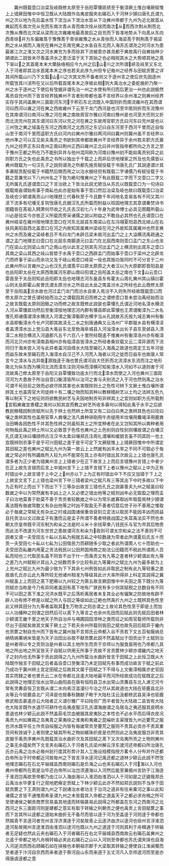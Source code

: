 <!-- { "loadSidebar": true } -->
　　冀州既载壶口治梁及岐既修太原至于岳阳覃懐厎绩至于衡漳厥土惟白壌厥赋惟上上错厥田惟中中恒卫既从大陆既作岛夷皮服夹右碣石入于河林少頴曰唐孔氏谓九州之次以地为先后盖水性下流当从下泄治水皆从下治兾州帝都于九州为近北故首从兾起而东南次兖从兖而东南次青从青而南次徐从徐而南次从而西次荆从荆而北次豫从豫而北次梁从梁而北次雍雍地最髙故后之自兖而下皆准地势从下向髙从东向西青徐并为东偏雍髙于豫豫髙于青徐雍豫之水从青徐而入海梁髙于荆荆髙于掦梁荆之水从掦而入海兖在兾州之东南兖兾之水各自东北而入海苏氏谓尧之时河水为患最甚江次之淮又次之河水兾兖为多而徐其下流被患亦甚尧都于兾故禹行自兾始林少頴谓此二説皆未尽善盖洪水之患泛滥于天下其始之也必相视其水之大势顺其地之髙下渐以之其首尾本末大槩脉络相应今九州之后山川之次所谓岍及岐至又东北入于河者即其治水首尾本末之序也若夫此序九州但专记毎州之经界与田赋贡篚之详其间所载山川乃下文载山川之次其文所不备者则又于逐州言之使后世先因逐州所载攷其川渎所在又以后所载首尾本末之序彼此相则大禹治水之委蛇曲折乃聚一州之水于逐州之下使后有攷据非谓先治一州之水使有所归而后更治一州也此説极然禹贡自兖州而下皆言经界独兾州不言者别帝都也虽不言经界以余州准之则兾州经界实存乎其间盖兾州三面距河东河于积石东北流既入中国则折而南流雍州在其西谓河曰西河以雍之河在兾之西故雍州下云至于龙门西河是也河至华隂则折而东流豫州在其南谓河曰南河以豫之河在兾之南故周官尔雅曰河南曰豫州是也河至大伾则又折而北流兖州在其东谓河曰东河以兖之河在兾之东故用官职方氏曰河东曰兖州是也以三州攷之兾之域盖在东河之西南河之北西河之东记曰自东河至于西河千里而近自恒山至于南河千里而遥职方氏曰河内曰兾州尔雅曰两河间曰冀州则冀州虽不言经界以他州凖之可以互见矣夫禹贡之书欲别其帝都故兾州不言经界异于余州若夫职方氏奠九州之经界正东曰青州正南曰荆州正西曰雍州正北曰并州皆指帝都所向之方言之至于豫州王都之所在乃不能别异并与他州混同称为河南曰豫州初不能如禹贡别异之此则职方氏之失也此禹贡之书所以独出于千载之上而非后世地理家之所及也先儒皆以兾州既载为一句汉孔子之説则谓尧之所都先施贡赋役载于书唐孔氏广其説遂谓计其多寡赋贡配役载于书籍然后徴而用之以治水据经但有既载二字诸儒乃有赋役载于书籍之意兼兖以下八州州名之下皆为絶句惟兾州之下有此既载二字而下文壶口二字又无所属孔氏遂谓壶口之下言治欲上下皆治此説尤陋当从苏氏以既载壶口为一句诗曰俶载南亩谓始有事于南畆也此亦是始有事于壶口然后治梁及岐也故曰既载壶口治梁及岐也少颖谓禹贡山川地理厯三代春秋至于今且数千年间地名变易各有不同又其川渎下流多有圮壊无复钩攷唐孔氏据汉孔氏所载而附益以班固地理志其意谓秦焚诗书图籍皆在髙祖入闗萧何尽收之孔氏去汉初七八十年身为武帝博士必具见图籍所载山川必是验实今亦依正义所载而旁采诸儒之説以附益之不敢自必其然也孔氏谓壶口在兾州岐梁在雍州按地理志壶口在河东北屈县东南梁山在左冯翊夏阳县西北岐山在右扶风美阳县西北盖壶口在河之内故知其属兾州梁岐在河之外故知其属雍州也然言兾州之水而及雍之梁岐者吕不韦曰龙门未辟吕梁未凿河出孟门之上大溢横流禹疏通之谓之孟门地理志曰壶口在北屈东南郦道元曰孟门在北屈西南则壶口孟门之东山也龙门在梁山北则梁山龙门之南山也以此言之则其先河出孟门之上横流别出其东之壶口其南之梁山其西之岐山皆垫于水禹于壶口之西辟孟门而始事于壶口于梁州之北辟龙门而终事于梁山而余功又及于岐山焉壶口岐梁一役也其施功皆同时不可分言于二州此兾州所以言雍州之山也汉孔氏谓髙平曰原太原原之大者汉以为大原郡即晋阳县是也岳阳即太岳在太原西南属河东郡山南曰阳谓之岳阳盖太岳之南也下文山云壶口雷首至于太岳则知此岳阳即太岳也地理志河东彘县东有霍太山周礼兾州其山镇曰霍山则太岳即霍山矣曽氏谓太原汾水之所自出太岳之南盖汾水之所经也此云既修太原至于岳阳盖汾水故也河过孟门龙门而汾水自束入焉汾不入则失所经故既载壶口而修太原次之曽氏谓经始而治之之谓载因其旧而修之之谓修壶口昔未尝治禹经始而治之故言既载太原则因鲧之功而修之故言既修此説是也覃懐孔氏谓近河地名漳水横流入河从覃懐厎功然后至衡漳按地理志河内郡有懐县即此覃懐也王肃谓衡漳为二水名惟孔郑诸儒谓漳水横流入河谓之衡漳衡即古横字当从孔説故苏氏按九域志兾州有衡水县即衡漳水今长卢河即其故渎无二水之别唐通典又云洛州广平郡服乡县有横漳渎者盖清漳水出上党沿县大黾谷东北至勃海阜城县入河浊漳水出长子县东至邺县入清漳二水相合横流入河邉郡凡五千六百八十里所经既逺不惟兾州有衡漳洛州亦有衡漳而河北贝州亦有漳南县相州亦有临漳县皆漳水之所经者桑钦载又云二漳异源而下流同归于海未尝入河与此异者盖河自绛水大陆至碣石入海禹之故道也周定王五年河徙而益东故未至碣石而入海漳水自汉己不入河而入海者以河之徙而日益东也故唐人常言今之漳水与古异能源独逹于海也曽氏谓河自大伾折而北流漳水东流而注之地形南北为纵东西为横河北流而漳东注则河纵而漳横可知矣漳水入河如不以道则害于河流故禹己修太原至于岳阳又自覃懐致功逾太行而北漳水而使之入河也兾州三面距河河为大患故于所治自壶口衡漳皆所以治河之害与夫别流之入于河也然则禹之治水可谓不茍目前之效而必欲尽除其害也水害既除则土之色性可辨下文厥土惟白壌所谓辨其土也盖周官大司徒辨十有二壤之物而知其种以教稼穑树艺以土均之法辨五色九等以制天下之地征则将欲教民树艺与夫因地制贡茍非辨其土之宜则如职方氏所载荆宜稻兾雍宜黍稷之类何以知其宜而教之树艺所收多寡何以得知此禹于水平之后欲教民稼穑因制贡赋所以先于辨土也然辨土所宜又有二曰白曰黒之类辨其色也曰坟曰壌之类辨其性也盖用官草人粪壌之法凡粪种骍刚用牛赤缇用羊坟壌用麋竭泽用鹿粪治田畴各因色性不并其色性辨之则虽知其土之所宜种者在此又岂知其所以粪种者用何物哉此禹之辨土所以又必致意于色性也兾州之土色别则白性别则壤故谓之白壤汉孔氏谓无块曰壤顔师古注汉书太柔曰壌郑氏注周礼谓壌和缓貌言虽不同其防一也土宜既辨则农事于是乎可兴田赋之差于是乎可定下文厥赋惟上上错厥田惟中中所谓定其田赋之差也兾州之赋比九州为第一故云上上然嵗有凶丰水旱之不同不可取必于毎嵗之常必时有所蠲故所入较九州不能常在其上亦有时错出其次故云上上错也唐孔氏谓多者为正少者为错兾州言上上错者少在正下故言上上而后言错豫州言错上中者少在正上故先言错而后言上中掦州言下上上错不言错下上者以豫州之赋以上中为正有时错出中上故言错于上中之上州亦以下上为正有时错出中下不应又加错于下上之上故变文言下上上错也梁州言下中三错者梁州之赋凡有三等其出下中时多故以下中为正有时上而出下下而出下下三等杂出故言三错也孔氏之説甚善夫九州之赋虽曰较数嵗之中以为常然嵗有丰凶上之人又必使之错出他等之赋则凶年必无取盈之理而孟子曰治地莫善于助莫不善于贡贡者较数嵗之中以为常乐嵗寡取凶年取盈焉林少頴谓禹法既有毎嵗常数又有杂出他等之时凶不取盈无不善者切意后世子孙不善用之惟取必于毎嵗之常赋无有杂出之时或战国诸侯重敛裒刻立定法以取民不能因丰凶而损益且托贡法以文过故孟子有激而云是孟子所谓不善者特救战国之失耳禹法实不然也本朝太宗皇帝既平河东制为和籴之法是时斗米十余钱草束八钱民乐与官为市其后物贵而此法不改遂为河东世世之患故谓河东和籴为政则可谓太宗和籴之法不善则不可説者又谓一夫受田五十畆以五畆为税就五畆之中较数歳为常者此所谓夏后氏五十而贡一夫受田七十畆以七畆为公田借民力而耕随多少取之者此所谓啇人七十而助也一夫受田百畆畿内用夏之贡法税民以公田邦国用商之助法公田籍而不税此所谓周人百畆而彻也三代取民名虽不同皆不出于什一而禹贡又有九等之差者林少颖谓此有九等之差乃九州赋税计其出入之縂数而多少比较有此九等冀州之赋比九州为最多故为上上兖州之赋比九州为最少故为下下其余七州例皆如此非取民之制有此九等轻重之差故唐孔氏亦云此九等所较无他诸州相准为等级耳此计大率所得非上科定其説得之冀州赋虽上上而田之髙下肥瘠以九州较之为第五故言厥田惟中中夫田之髙下既分九等则赋亦当称是今乃有异同者盖田有髙下地有广狭民有多少则其赋税之总数自有不同不可以田之髙下准之况洪水既平之后荡析离居者未复其业必有偏聚之防故地有辟不辟人功有修不修是以赋之所入与田之等级如此辽絶也然禹扵九州之土既辨其色性至此又辨其田分为九等者盖取其生万物言之则总谓之土故论其色性至于即是土而加以人功播种之则谓之田然后可以髙下九等言之也余州先田而后赋此则先赋后田者林少颖谓王畿千里之地天子所自治并与埸圃园田漆林之类而征之如周官载师所载则非尽出于田赋矣故其文属于厥土之下若夫余州所载则皆田之赋也故先田后赋异于畿内也贡篚之制自兖州而下皆有之冀州独不言郑氏云帝都入谷不贡若下文五百甸服纳总纳秸纳粟纳米皆是为天子治田出谷故不献贡篚此説不然盖赋出于田贡出于土赋则治是州者得以专之贡则治是州者以其土地所生而贡于京师以为服食噐用也乃帝都凢其地之所出地之所冝皆天子自赋以供用无所事于贡故不言贡篚林少颖亦谓畿内之地天子之封内也无所事于贡此説得之凢九州所载治水曲折皆言于田赋之上此恒卫既从大陆既作独言于田赋之后者盖自壶口至衡漳乃未定田赋先有事而成功故言于赋之前此乃成功于冀州辨土宜定田赋之后故其文属于田赋之下不得与上文衡漳相属亦史官因其实而録之者也曽氏云二水在帝都北且逺大陆地最平而河所经故成功在赋既定之后此説得之地理志恒水出常山曲阳县在唐有恒阳县卫水出常山灵夀县东北入滹沱河今常有灵夀县恒卫言既从谓二水向焉泛滥漫衍今治之尽从其故道也大陆在钜鹿县北孙炎等云今钜鹿县北广河泽是也按春秋魏献子畋于大陆杜注云汲都修武县吴泽也钜鹿修武相去甚逺亦云大陆者正义谓尔雅广平曰陆但广而平者皆为大陆故二县皆有大陆也大陆言既作水退尽可耕作也岛夷皮服汉孔氏谓海曲谓之岛居岛之夷还服其皮明水患退也林少颖云此説不然盖茹毛饮血被服其皮夷狄之本性也不必水平而后得衣皮况禹贡九州如兾掦之岛夷青之莱夷徐之淮夷和夷雍之昆崘析支渠搜皆九州近要荒之服也洪水既平任土作贡自绥服之内皆有毎嵗常贡至要荒之服则不责其必贡亦不责其重货间有效诚于上者则使之输其所有之物如蠙珠织皮是也然则此之岛夷皮服岂非贡其皮服乎禹贡序兾州先既载其治水曲折次及其田赋之髙下又次岛夷所贡之土物则兾州之事无余蕴矣然下文言夹右碣石入于河者孔氏梁州解云浮东渡河还帝都曰所治唐孔氏亦云禹之治水必毎州廵行度其形势计其人工施设规模指授方畧令人分布并作还都白帝所治于时帝都近河故毎州之下皆言浮水逹河记禹还都之道林少颖云此説不然攷地理志碣石在石北平骊城县西南则碣石是负海之山也夹右碣石入于河海以入河也兾州帝都所在若是治毕还白帝所以治岂须遵海以入河然后能至兼掦州言防于江海逹于淮泗岂禹欲至帝都乃由江以入海由海以入淮泗由淮泗以入于河如是之迂廽哉郑氏云禹治水毕更复行之观地肥瘠定贡赋上下林少颖云此亦不然如郑氏説则不当序于田赋贡篚之下王肃则谓九州之下説诸治水者功主于治河之道非有往来乗河之事以此知诸儒之言皆不通惟周希圣谓九州之末皆载其入帝都之道盖天子之都必求舟楫之所可至使诸侯之朝贡商贾贸易虽其地逺而转输甚易此説得之所都盖在东河之西南河之北西河之东三面距河则是建都之意实有取于转输之利朝贡之便也禹贡上言田赋篚之事而下言其所以逹都之道始末曲折无不备尽而皆以逹于河为至盖逹于河则逹于帝都也然掦青不言逹河者兖州言浮济漯逹于河矣故青止云逹济由济以逹河也徐州言浮淮泗逹河矣故掦州言逹淮泗由淮泗以逹河也既以九州之道逹于河则其利于舟楫通于转输者无足疑也然此云夹右碣石入于河者碣石在右北平骊城县西南故云右碣石盖兾州之北逺于帝都之地凡舟楫转输必夹此右碣石之山以入河则至帝都也苏氏谓夹挟也自海入河逆流而西右頋碣石如在挟掖也本朝祖宗郡于大梁取其转输之便使自江淮闽蜀而至者道于汴河自京西而来者道于蔡河自山东而来道于五丈河凡入京师逹河而至是亦得唐虞逹都之意
